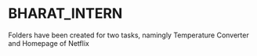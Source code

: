 # BHARAT_INTERN

Folders have been created for two tasks, namingly 
  Temperature Converter
  and
  Homepage of Netflix
